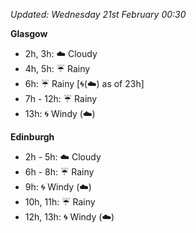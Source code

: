 *Updated: Wednesday 21st February 00:30*

**Glasgow**

* 2h, 3h: :cloud: Cloudy
* 4h, 5h: :umbrella: Rainy
* 6h: :umbrella: Rainy [:cyclone:(:cloud:) as of 23h]
* 7h - 12h: :umbrella: Rainy
* 13h: :cyclone: Windy (:cloud:)

**Edinburgh**

* 2h - 5h: :cloud: Cloudy
* 6h - 8h: :umbrella: Rainy
* 9h: :cyclone: Windy (:cloud:)
* 10h, 11h: :umbrella: Rainy
* 12h, 13h: :cyclone: Windy (:cloud:)
